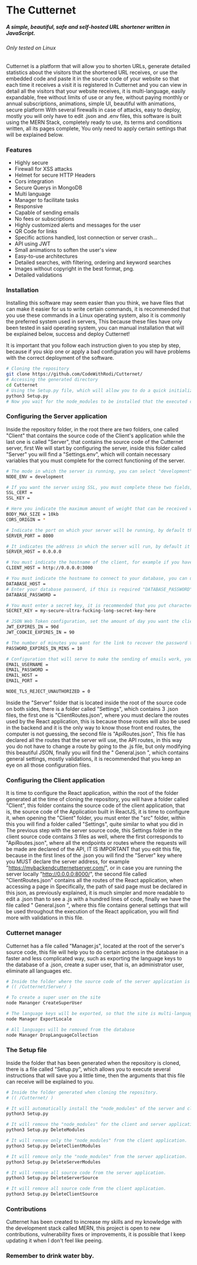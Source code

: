 # The Cutternet
##### A simple, beautiful, safe and self-hosted URL shortener written in JavaScript.
###### Only tested on Linux
Cutternet is a platform that will allow you to shorten URLs, generate detailed statistics about the visitors that the shortened URL receives, or use the embedded code and paste it in the source code of your website so that each time it receives a visit it is registered In Cutternet and you can view in detail all the visitors that your website receives, it is multi-language, easily expandable, free without limits of use or any fee, without paying monthly or annual subscriptions, animations, simple UI, beautiful with animations, secure platform With several firewalls in case of attacks, easy to deploy, mostly you will only have to edit .json and .env files, this software is built using the MERN Stack, completely ready to use, its terms and conditions written, all its pages complete, You only need to apply certain settings that will be explained below.

### Features
- Highly secure
- Firewall for XSS attacks
- Helmet for secure HTTP Headers
- Cors integration
- Secure Querys in MongoDB
- Multi language
- Manager to facilitate tasks
- Responsive
- Capable of sending emails
- No fees or subscriptions
- Highly customized alerts and messages for the user
- QR Code for links
- Specific actions handled, lost connection or server crash...
- API using JWT
- Small animations to soften the user's view
- Easy-to-use architectures
- Detailed searches, with filtering, ordering and keyword searches
- Images without copyright in the best format, png.
- Detailed validations

### Installation
Installing this software may seem easier than you think, we have files that can make it easier for us to write certain commands, it is recommended that you use these commands in a Linux operating system, also it is commonly the preferred system used in servers, This because these files have only been tested in said operating system, you can manual installation that will be explained below, success and deploy Cutternet!

It is important that you follow each instruction given to you step by step, because if you skip one or apply a bad configuration you will have problems with the correct deployment of the software.

```bash
# Cloning the repository
git clone https://github.com/CodeWithRodi/Cutternet/
# Accessing the generated directory
cd Cutternet
# Using the Setup.py file, which will allow you to do a quick initialization of both source codes, this file will be explained to you later.
python3 Setup.py
# Now you wait for the node_modules to be installed that the executed command will be installing
```
### Configuring the Server application
Inside the repository folder, in the root there are two folders, one called "Client" that contains the source code of the Client's application while the last one is called "Server", that contains the source code of the Cutternet server, first We will start by configuring the server, inside this folder called "Server" you will find a "Settings.env", which will contain necessary variables that you must complete for the correct functioning of the server.

```bash
# The mode in which the server is running, you can select "development" or "production" depending on the circumstances.
NODE_ENV = development

# If you want the server using SSL, you must complete these two fields, it will automatically start using SSL, the first variable called "SSL_CERT" must contain the path of where your certificate is located, for example "MyCert.pem", while the other variable called "SSL_KEY" must contain the path where your key is located, for example "MyKey.pem", once this is done your server should start in the port indicated with SSL.
SSL_CERT = 
SSL_KEY =

# Here you indicate the maximum amount of weight that can be received when data is sent to the server, it is advisable to have this low to avoid lagging in the server.
BODY_MAX_SIZE = 10kb
CORS_ORIGIN = *

# Indicate the port on which your server will be running, by default this port is assigned at 8000, if you remove it the server will start running on port 5000, you choose the port by changing the value of "SERVER_PORT".
SERVER_PORT = 8000

# It indicates the address in which the server will run, by default it is assigned in 0.0.0.0, making reference to where it will run on the server's base network, it is recommended that you do not change this.
SERVER_HOST = 0.0.0.0

# You must indicate the hostname of the client, for example if you have the React application in vercel this should be something like "myappname.vercel.app", if you have it on a separate server this should be "myapp.com", you must put the domain or the address of how to get to that app.
CLIENT_HOST = http://0.0.0.0:3000

# You must indicate the hostname to connect to your database, you can use MongoDB atlas, a local one on your server or use MongoDB database hosting, this must provide you with the same hostname that you must enter as a value in "DATABASE_HOST", if it requires an username, you need replace it, but <password> not.
DATABASE_HOST = 
# Enter your database password, if this is required "DATABASE_PASSWORD" should store your password
DATABASE_PASSWORD =

# You must enter a secret key, it is recommended that you put characters, it is recommended that this key be secure, your passwords will be encrypted using this key, you can assign a value such as "29A06645A7A175816F107238EBE3D01364FBC85A6952BE13A1E6D350B47342AD" or other characters that are difficult to decipher.
SECRET_KEY = my-secure-ultra-fucking-long-secret-key-here

# JSON Web Token configuration, set the amount of day you want the client JSON web Token to expire, by default it is assigned in 90 days
JWT_EXPIRES_IN = 90d
JWT_COOKIE_EXPIRES_IN = 90

# The number of minutes you want for the link to recover the password to be available, by default 10 minutes.
PASSWORD_EXPIRES_IN_MINS = 10

# Configuration that will serve to make the sending of emails work, you can look for tutorials on how to get this information from your email account in GMAIL, or if you have an email server already ready you can assign its configuration to these variables
EMAIL_USERNAME = 
EMAIL_PASSWORD = 
EMAIL_HOST = 
EMAIL_PORT = 

NODE_TLS_REJECT_UNAUTHORIZED = 0
```

Inside the "Server" folder that is located inside the root of the source code on both sides, there is a folder called "Settings", which contains 3 .json files, the first one is "ClientRoutes.json", where you must declare the routes used by the React application, this is because those routes will also be used in the backend and it is the only way to know those front end routes, the computer is not guessing, the second file is "ApiRoutes.json", This file has declared all the routes that the server will use, the API routes, in this way you do not have to change a route by going to the .js file, but only modifying this beautiful JSON, finally you will find the " General.json ", which contains general settings, mostly validations, it is recommended that you keep an eye on all those configuration files.

### Configuring the Client application
It is time to configure the React application, within the root of the folder generated at the time of cloning the repository, you will have a folder called "Client", this folder contains the source code of the client application, that is, the source code of the Application built in ReactJS, it is time to configure it, when opening the "Client" folder, you must enter the "src" folder, within this you will find a folder called "Settings", quite similar to what you did in The previous step with the server source code, this Settings folder in the client source code contains 3 files as well, where the first corresponds to "ApiRoutes.json", where all the endpoints or routes where the requests will be made are declared of the API, IT IS IMPORTANT that you edit this file, because in the first lines of the .json you will find the "Server" key where you MUST declare the server address, for example "https://mybackendcutternetserver.com/", or in case you are running the server locally "http://0.0.0.0:8000/", the second file called "ClientRoutes.json" contains all the routes of the React application, when accessing a page in Specifically, the path of said page must be declared in this json, as previously explained, it is much simpler and more readable to edit a .json than to see a .js with a hundred lines of code, finally we have the file called " General.json ", where this file contains general settings that will be used throughout the execution of the React application, you will find more with validations in this file.

### Cutternet manager
Cutternet has a file called "Manager.js", located at the root of the server's source code, this file will help you to do certain actions in the database in a faster and less complicated way, such as exporting the language keys to the database of a .json, create a super user, that is, an administrator user, eliminate all languages ​​etc.
```bash
# Inside the folder where the source code of the server application is located.
# (( /Cutternet/Server/ )

# To create a super user on the site
node Mananger CreateSuperUser

# The language keys will be exported, so that the site is multi-language, these keys are found in (/Cutternet/Server/Data/Locale/), where the language is declared at the beginning of the .json, that is, En.json will contain the braces that refer to the language 'en', Es.json will contain braces for 'es'.
node Manager ExportLocale

# All languages ​​will be removed from the database
node Manager DropLanguageCollection
```
### The Setup file
Inside the folder that has been generated when the repository is cloned, there is a file called "Setup.py", which allows you to execute several instructions that will save you a little time, then the arguments that this file can receive will be explained to you.
```bash
# Inside the folder generated when cloning the repository.
# (( /Cutternet/ )

# It will automatically install the "node_modules" of the server and client applications.
python3 Setup.py

# It will remove the "node_modules" for the client and server application.
python3 Setup.py DeleteModules

# It will remove only the "node_modules" from the client application.
python3 Setup.py DeleteClientModules

# It will remove only the "node_modules" from the server application.
python3 Setup.py DeleteServerModules

# It will remove all source code from the server application.
python3 Setup.py DeleteServerSource

# It will remove all source code from the client application.
python3 Setup.py DeleteClientSource
```

### Contributions
Cutternet has been created to increase my skills and my knowledge with the development stack called MERN, this project is open to new contributions, vulnerability fixes or improvements, it is possible that I keep updating it when I don't feel like peeing.

### Remember to drink water bby.
